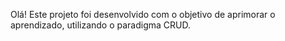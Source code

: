 
Olá!
Este projeto foi desenvolvido com o objetivo de aprimorar o aprendizado, utilizando o paradigma CRUD.